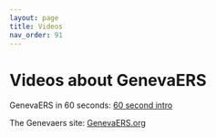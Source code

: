 ```yaml
---
layout: page
title: Videos
nav_order: 91
---
```

# Videos about GenevaERS

GenevaERS in 60 seconds: [60 second intro](https://youtu.be/588SK8zVa30)



The Genevaers site: [GenevaERS.org](https://genevaers.org)
